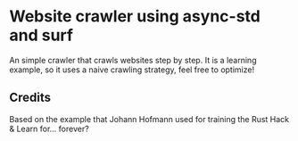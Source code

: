 # Website crawler using async-std and surf

An simple crawler that crawls websites step by step. It is a learning example, so it uses a naive crawling strategy, feel free to optimize!

## Credits

Based on the example that Johann Hofmann used for training the Rust Hack & Learn for... forever?
